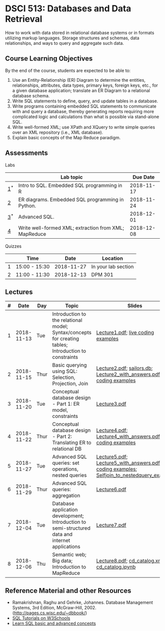 # DSCI 513: Databases and Data Retrieval

How to work with data stored in relational database systems or in formats utilizing markup languages. Storage structures and schemas, data relationships, and ways to query and aggregate such data.

## Course Learning Objectives

By the end of the course, students are expected to be able to:

1.  Use an Entity-Relationship (ER) Diagram to determine the entities, relationships, attributes, data types, primary keys, foreign keys,  etc., for a given database application; translate an ER Diagram to a relational database schema.
2.  Write SQL statements to define, query, and update tables in a database.
3.  Write programs containing embedded SQL statements to communicate with and query a database, thereby generating reports requiring more complicated logic and calculations than what is possible via stand-alone SQL.
4.  Write well-formed XML; use XPath and XQuery to write simple queries over an XML repository (i.e., XML database). 
5.  Explain basic concepts of the Map Reduce paradigm. 

## Assessments

Labs

|   | Lab topic   |  Due Date |
|------|-----------|-----------|
| [1](labs/lab1.md)<sup>*</sup> |  Intro to SQL. Embedded SQL programming in R | 2018-11-17|
| [2](labs/lab2.md) | ER diagrams. Embedded SQL programming in Python. | 2018-11-24 |
| [3](labs/lab3.md)<sup>*</sup> | Advanced SQL.| 2018-12-01 |
| [4](labs/lab4.md) |  Write well-formed XML; extraction from XML; MapReduce | 2018-12-08 |

Quizzes

|     | Time | Date | Location |
|-----|------|------|----------|
| 1 | 15:00 - 15:30 | 2018-11-27 | In your lab section |
| 2 | 11:00 - 11:30 | 2018-12-13 | DPM 301 |



## Lectures


| # |     Date      | Day |  Topic  |  Slides  |
|---|---------------|-----|---------|----------|
| 1 | 2018-11-13 | Tue | Introduction to the relational model; Syntax/concepts for creating tables; Introduction to constraints | [Lecture1.pdf](slides/Lecture1.pdf); [live coding examples](slides/Lecture1_live_coding.txt)| 
| 2 | 2018-11-15 |Thur | Basic querying using SQL: Selection, Projection, Join | [Lecture2.pdf](slides/Lecture2.pdf); [sailors.db](slides/sailors.db); [Lecture2_with_answers.pdf](slides/Lecture2_with_answers.pdf); [live coding examples](slides/Lecture2_live_coding.txt) |
| 3 | 2018-11-20 | Tue | Conceptual database design - Part 1: ER model, constraints | [Lecture3.pdf](slides/Lecture3.pdf) |
| 4 | 2018-11-22 |Thur | Conceptual database design - Part 2: Translating ER to relational DB | [Lecture4.pdf](slides/Lecture4.pdf); [Lecture4_with_answers.pdf](slides/Lecture4_with_answers.pdf); [live coding examples](slides/Lecture4_live_coding.txt) |
| 5 | 2018-11-27 | Tue | Advanced SQL queries: set operations, nested queries | [Lecture5.pdf](slides/Lecture5.pdf); [Lecture5_with_answers.pdf](slides/Lecture5_with_answers.pdf); [live coding examples](slides/Lecture5_live_coding.txt); [Selfjoin_to_nestedquery_example](slides/Selfjoin_to_nestedquery.pdf)|  
| 6 | 2018-11-29 |Thur | Advanced SQL queries: aggregation | [Lecture6.pdf](slides/Lecture6.pdf) |
| 7 | 2018-12-04 | Tue | Database application development; Introduction to semi-structured data and internet applications | [Lecture7.pdf](slides/Lecture7.pdf) |
| 8 | 2018-12-06 |Thu  | Semantic web; Big data; Introduction to MapReduce | [Lecture8.pdf](slides/Lecture8.pdf); [cd_catalog.xml](slides/cd_catalog.xml); [cd_catalog.ipynb](slides/cd_catalog.ipynb) |
 


## Reference Material and other Resources
* Ramakrishnan, Raghu and Gehrke, Johannes. Database Management Systems, 3rd Edition, McGraw-Hill, 2002. (http://pages.cs.wisc.edu/~dbbook/)
* [SQL Tutorials on W3Schools](https://www.w3schools.com/sql/)
* [Learn SQL basic and advanced concepts](https://www.scaler.com/topics/sql/)
